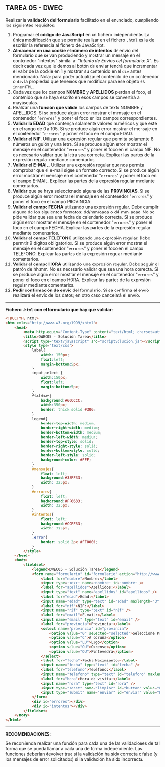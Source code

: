 ## TAREA 05 - DWEC
Realizar la **validación del formulario** facilitado en el enunciado, cumpliendo los siguientes requisitos:
1.	Programar el **código de JavaScript** en un fichero independiente. La única modificación que se permite realizar en el fichero ``.html`` es la de escribir la referencia al fichero de JavaScript.
2.	**Almacenar en una cookie** el **número de intentos** de envío del formulario que se van produciendo y mostrar un mensaje en el contenedor "intentos" similar a: "*Intento de Envíos del formulario: X*". Es decir cada vez que le demos al botón de enviar tendrá que incrementar el valor de la cookie en 1 y mostrar su contenido en el ``div`` antes mencionado. Nota: para poder actualizar el contenido de un contenedor o ``div`` la propiedad que tenemos que modificar para ese objeto es ``innerHTML``.
3.	Cada vez que los campos **NOMBRE** y **APELLIDOS** pierdan el foco, el contenido que se haya escrito en esos campos se convertirá a mayúsculas.
4.	Realizar una **función que valide** los campos de texto NOMBRE y APELLIDOS. Si se produce algún error mostrar el mensaje en el contenedor "``errores``" y poner el foco en los campos correspondientes.
5.	**Validar la EDAD** que contenga solamente valores numéricos y que esté en el rango de 0 a 105. Si se produce algún error mostrar el mensaje en el contenedor "``errores``" y poner el foco en el campo EDAD.
6.	**Validar el NIF**. Utilizar una expresión regular que permita solamente 8 números un guión y una letra. Si se produce algún error mostrar el mensaje en el contenedor "``errores``" y poner el foco en el campo NIF. No es necesario validar que la letra sea correcta. Explicar las partes de la expresión regular mediante comentarios.
7.	**Validar el E-MAIL**. Utilizar una expresión regular que nos permita comprobar que el e-mail sigue un formato correcto. Si se produce algún error mostrar el mensaje en el contenedor "``errores``" y poner el foco en el campo E-MAIL. Explicar las partes de la expresión regular mediante comentarios.
8.	**Validar** que se haya seleccionado alguna de las **PROVINCIAS**. Si se produce algún error mostrar el mensaje en el contenedor "``errores``" y poner el foco en el campo PROVINCIA.
9.	**Validar el campo FECHA** utilizando una expresión regular. Debe cumplir alguno de los siguientes formatos: dd/mm/aaaa o dd-mm-aaaa. No se pide validar que sea una fecha de calendario correcta. Si se produce algún error mostrar el mensaje en el contenedor "``errores``" y poner el foco en el campo FECHA. Explicar las partes de la expresión regular mediante comentarios.
10.	**Validar el campo TELEFONO** utilizando una expresión regular. Debe permitir 9 dígitos obligatorios. Si se produce algún error mostrar el mensaje en el contenedor "``errores``" y poner el foco en el campo TELEFONO. Explicar las partes de la expresión regular mediante comentarios.
11.	**Validar el campo HORA** utilizando una expresión regular. Debe seguir el patrón de hh:mm. No es necesario validar que sea una hora correcta. Si se produce algún error mostrar el mensaje en el contenedor "``errores``" y poner el foco en el campo HORA. Explicar las partes de la expresión regular mediante comentarios.
12.	**Pedir confirmación de envío** del formulario. Si se confirma el envío realizará el envío de los datos; en otro caso cancelará el envío.
---

**Fichero ``.html`` con el formulario que hay que validar**:
```html
<!DOCTYPE html>
<htm xmlns="http://www.w3.org/1999/xhtml">
    <head>
        <meta http-equiv="Content-Type" content="text/html; charset=utf-8" />
        <title>DWEC05 - Solución Tarea</title>
        <script type="text/javascript" src="scriptSolucion.js"></script>
        <style type="text/css">
            label{
                width: 150px;
                float:left;
                margin-bottom:5px;     
            }
            input,select {
                width:150px;
                float:left;
                margin-bottom:5px;
            }
            fieldset{
                background:#66CCCC;
                width:350px;
                border: thick solid #306;
            }
            legend{
                border-top-width: medium;
                border-right-width: medium;
                border-bottom-width: medium;
                border-left-width: medium;
                border-top-style: solid;
                border-right-style: solid;
                border-bottom-style: solid;
                border-left-style: solid;
                background-color: #FFF;     
            }
            #mensajes{
                float: left;
                background:#33FF33;
                width: 325px;
            }
            #errores{
                float: left;
                background:#FF6633;
                width: 325px;
            }
            #intentos{
                float: left;
                background:#CCFF33;
                width: 325px;
            }
            .error{
                border: solid 2px #FF0000;
            }
        </style>
    </head>
    <body>
        <fieldset>
            <legend>DWEC05 - Solución Tarea</legend>
            <form name="formulario" id="formulario" action="http://www.google.es" method="get">
                <label for="nombre">Nombre:</label>
                <input type="text" name="nombre" id="nombre" />
                <label for="apellidos">Apellidos:</label>
                <input type="text" name="apellidos" id="apellidos" />
                <label for="edad">Edad:</label>
                <input name="edad" type="text" id="edad" maxlength="3" />
                <label for="nif">NIF:</label>
                <input name="nif" type="text" id="nif" />
                <label for="email">E-mail:</label>
                <input name="email" type="text" id="email" />
                <label for="provincia">Provincia:</label>
                <select name="provincia" id="provincia">
                    <option value="0" selected="selected">Seleccione Provincia</option>
                    <option value="C">A Coruña</option>
                    <option value="LU">Lugo</option>
                    <option value="OU">Ourense</option>
                    <option value="OU">Pontevedra</option>
                </select>
                <label for="fecha">Fecha Nacimiento:</label>
                <input name="fecha" type="text" id="fecha" />
                <label for="telefono">Teléfono:</label>
                <input name="telefono" type="text" id="telefono" maxlength="9"/>
                <label for="hora">Hora de visita:</label>
                <input name="hora" type="text" id="hora" />
                <input type="reset" name="limpiar" id="button" value="Limpiar" />
                <input type="submit" name="enviar" id="enviar" value="Enviar" />
            </form> 
            <div id="errores"></div>
            <div id="intentos"></div>
        </fieldset>
    </body>
</html>
```
---
**RECOMENDACIONES**:

Se recomienda realizar una función para cada una de las validaciones de tal forma que se pueda llamar a cada una de forma independiente. Las funciones deberían devolver true si la validación ha sido correcta o false (y los mensajes de error solicitados) si la validación ha sido incorrecta.


